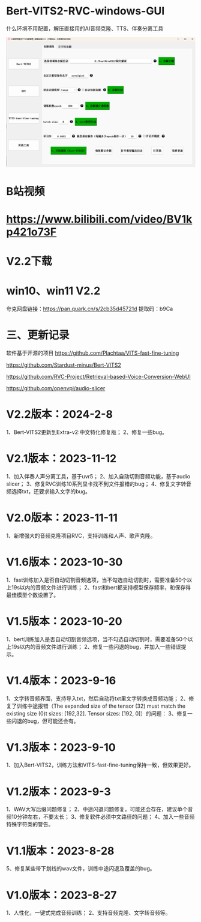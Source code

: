 # Bert-VITS2-RVC-windows-GUI
什么环境不用配置，解压直接用的AI音频克隆、TTS、伴奏分离工具

 ![image](https://github.com/zhaoyun0071/Bert-VITS2-RVC-windows-GUI/blob/main/ui.png)
 
# B站视频
# https://www.bilibili.com/video/BV1kp421o73F 

# V2.2下载
# win10、win11 V2.2

夸克网盘链接：https://pan.quark.cn/s/2cb35d45721d 提取码：b9Ca

# 三、更新记录
软件基于开源的项目
https://github.com/Plachtaa/VITS-fast-fine-tuning

https://github.com/Stardust-minus/Bert-VITS2

https://github.com/RVC-Project/Retrieval-based-Voice-Conversion-WebUI

https://github.com/openvpi/audio-slicer



# V2.2版本：2024-2-8
1、Bert-VITS2更新到Extra-v2:中文特化修复版；
2、修复一些bug。


# V2.1版本：2023-11-12
1、加入伴奏人声分离工具，基于uvr5；
2、加入自动切割音频功能，基于audio slicer；
3、修复RVC训练10系列显卡找不到文件报错的bug；
4、修复文字转音频选择txt，还要求输入文字的bug。

# V2.0版本：2023-11-11
1、新增强大的音频克隆项目RVC，支持训练和人声、歌声克隆。

# V1.6版本：2023-10-30
1、fast训练加入是否自动切割音频选项，当不勾选自动切割时，需要准备50个以上19s以内的音频文件进行训练；
2、fast和bert都支持模型保存频率，和保存得最佳模型个数设置了。

# V1.5版本：2023-10-20
1、bert训练加入是否自动切割音频选项，当不勾选自动切割时，需要准备50个以上19s以内的音频文件进行训练；
2、修复一些闪退的bug，并加入一些错误提示。


# V1.4版本：2023-9-16
1、文字转音频界面，支持导入txt，然后自动将txt里文字转换成音频功能；
2、修复了训练中途报错（The expanded size of the tensor (32) must match the existing size (0)t sizes: [192,32]. Tensor sizes: [192, 0]）的问题：
3、修复一些闪退的bug，但可能还会有。


# V1.3版本：2023-9-10
1、加入Bert-VITS2，训练方法和VITS-fast-fine-tuning保持一致，但效果更好。


# V1.2版本：2023-9-3
1、WAV大写后缀问题修复；
2、中途闪退问题修复，可能还会存在，建议单个音频10分钟左右，不要太长；
3、修复软件必须中文路径的问题；
4、加入一些音频特殊字符类的警告。

# V1.1版本：2023-8-28
5、修复某些带下划线的wav文件，训练中途闪退及覆盖的bug。

# V1.0版本：2023-8-27
1、人性化，一键式完成音频训练；
2、支持音频克隆、文字转音频等。


